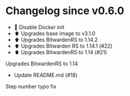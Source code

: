 # Changelog since v0.6.0
- :hammer: Disable Docker init 
- :arrow_up: Upgrades base image to v3.1.0 
- :arrow_up: Upgrades BitwardenRS to 1.14.2 
- :arrow_up: Upgrades Bitwarden RS to 1.14.1 (#22) 
- :arrow_up: Upgrades BitwardenRS to 1.14 (#21)

Upgrades BitwardenRS to 1.14 
- Update README.md (#18)

Step number typo fix 
